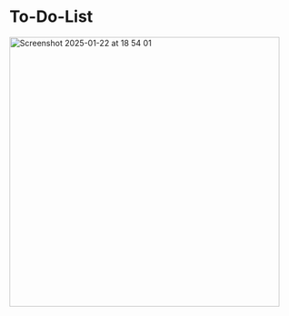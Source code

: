 # To-Do-List
<img width="475" alt="Screenshot 2025-01-22 at 18 54 01" src="https://github.com/user-attachments/assets/7ea5892b-e21b-464f-a0da-0a4ae680843e" />
